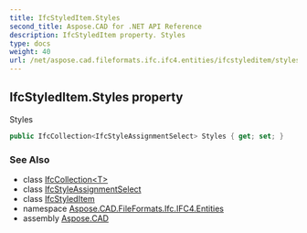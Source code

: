 ```yaml
---
title: IfcStyledItem.Styles
second_title: Aspose.CAD for .NET API Reference
description: IfcStyledItem property. Styles
type: docs
weight: 40
url: /net/aspose.cad.fileformats.ifc.ifc4.entities/ifcstyleditem/styles/
---
```

## IfcStyledItem.Styles property

Styles

```csharp
public IfcCollection<IfcStyleAssignmentSelect> Styles { get; set; }
```

### See Also

* class [IfcCollection&lt;T&gt;](../../../aspose.cad.fileformats.ifc/ifccollection-1/)
* class [IfcStyleAssignmentSelect](../../../aspose.cad.fileformats.ifc.ifc4.types/ifcstyleassignmentselect/)
* class [IfcStyledItem](../)
* namespace [Aspose.CAD.FileFormats.Ifc.IFC4.Entities](../../ifcstyleditem/)
* assembly [Aspose.CAD](../../../)


